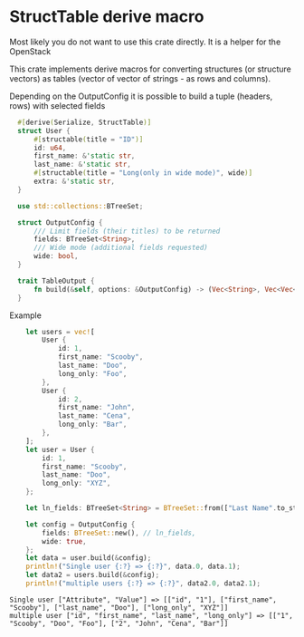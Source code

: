 # StructTable derive macro

Most likely you do not want to use this crate directly. It is a helper for the OpenStack

This crate implements derive macros for converting structures
(or structure vectors) as tables (vector of vector of strings -
as rows and columns).

Depending on the OutputConfig it is possible to build a tuple (headers, rows) with selected fields

```rust
  #[derive(Serialize, StructTable)]
  struct User {
      #[structable(title = "ID")]
      id: u64,
      first_name: &'static str,
      last_name: &'static str,
      #[structable(title = "Long(only in wide mode)", wide)]
      extra: &'static str,
  }

  use std::collections::BTreeSet;

  struct OutputConfig {
      /// Limit fields (their titles) to be returned
      fields: BTreeSet<String>,
      /// Wide mode (additional fields requested)
      wide: bool,
  }

  trait TableOutput {
      fn build(&self, options: &OutputConfig) -> (Vec<String>, Vec<Vec<String>>);
  }
```

Example

```rust
    let users = vec![
        User {
            id: 1,
            first_name: "Scooby",
            last_name: "Doo",
            long_only: "Foo",
        },
        User {
            id: 2,
            first_name: "John",
            last_name: "Cena",
            long_only: "Bar",
        },
    ];
    let user = User {
        id: 1,
        first_name: "Scooby",
        last_name: "Doo",
        long_only: "XYZ",
    };

    let ln_fields: BTreeSet<String> = BTreeSet::from(["Last Name".to_string()]);

    let config = OutputConfig {
        fields: BTreeSet::new(), // ln_fields,
        wide: true,
    };
    let data = user.build(&config);
    println!("Single user {:?} => {:?}", data.0, data.1);
    let data2 = users.build(&config);
    println!("multiple users {:?} => {:?}", data2.0, data2.1);

```

```
Single user ["Attribute", "Value"] => [["id", "1"], ["first_name", "Scooby"], ["last_name", "Doo"], ["long_only", "XYZ"]]
multiple user ["id", "first_name", "last_name", "long_only"] => [["1", "Scooby", "Doo", "Foo"], ["2", "John", "Cena", "Bar"]]
```
